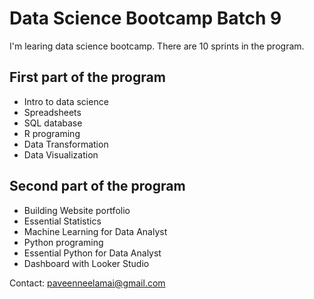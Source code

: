 # Data Science Bootcamp Batch 9

I'm learing data science bootcamp. There are 10 sprints in the program.

## First part of the program
- Intro to data science
- Spreadsheets
- SQL database
- R programing
- Data Transformation
- Data Visualization

## Second part of the program
- Building Website portfolio
- Essential Statistics
- Machine Learning for Data Analyst
- Python programing
- Essential Python for Data Analyst
- Dashboard with Looker Studio

Contact: paveenneelamai@gmail.com
